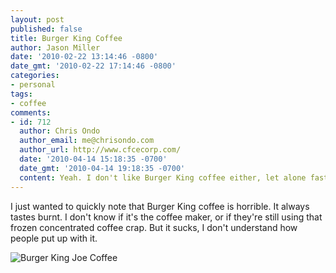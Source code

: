 ```yaml
---
layout: post
published: false
title: Burger King Coffee
author: Jason Miller
date: '2010-02-22 13:14:46 -0800'
date_gmt: '2010-02-22 17:14:46 -0800'
categories:
- personal
tags:
- coffee
comments:
- id: 712
  author: Chris Ondo
  author_email: me@chrisondo.com
  author_url: http://www.cfcecorp.com/
  date: '2010-04-14 15:18:35 -0700'
  date_gmt: '2010-04-14 19:18:35 -0700'
  content: Yeah. I don't like Burger King coffee either, let alone fast food.
---
```


I just wanted to quickly note that Burger King coffee is horrible. It always tastes burnt. I don't know if it's the coffee
maker, or if they're still using that frozen concentrated coffee crap. But it sucks, I don't understand how people put up with it.

![Burger King Joe Coffee]({{site.assets.url_prefix}}/images/posts/burger-king-joe-coffee.jpg "Burger King Joe Coffee")
